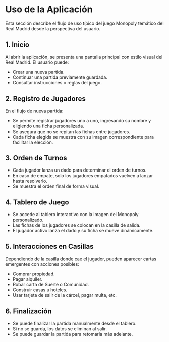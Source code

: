 # Uso de la Aplicación

Esta sección describe el flujo de uso típico del juego Monopoly temático del Real Madrid desde la perspectiva del usuario.

## 1. Inicio

Al abrir la aplicación, se presenta una pantalla principal con estilo visual del Real Madrid. El usuario puede:

- Crear una nueva partida.
- Continuar una partida previamente guardada.
- Consultar instrucciones o reglas del juego.

## 2. Registro de Jugadores

En el flujo de nueva partida:

- Se permite registrar jugadores uno a uno, ingresando su nombre y eligiendo una ficha personalizada.
- Se asegura que no se repitan las fichas entre jugadores.
- Cada ficha elegida se muestra con su imagen correspondiente para facilitar la elección.

## 3. Orden de Turnos

- Cada jugador lanza un dado para determinar el orden de turnos.
- En caso de empate, solo los jugadores empatados vuelven a lanzar hasta resolverlo.
- Se muestra el orden final de forma visual.

## 4. Tablero de Juego

- Se accede al tablero interactivo con la imagen del Monopoly personalizado.
- Las fichas de los jugadores se colocan en la casilla de salida.
- El jugador activo lanza el dado y su ficha se mueve dinámicamente.

## 5. Interacciones en Casillas

Dependiendo de la casilla donde cae el jugador, pueden aparecer cartas emergentes con acciones posibles:

- Comprar propiedad.
- Pagar alquiler.
- Robar carta de Suerte o Comunidad.
- Construir casas u hoteles.
- Usar tarjeta de salir de la cárcel, pagar multa, etc.

## 6. Finalización

- Se puede finalizar la partida manualmente desde el tablero.
- Si no se guarda, los datos se eliminan al salir.
- Se puede guardar la partida para retomarla más adelante.

